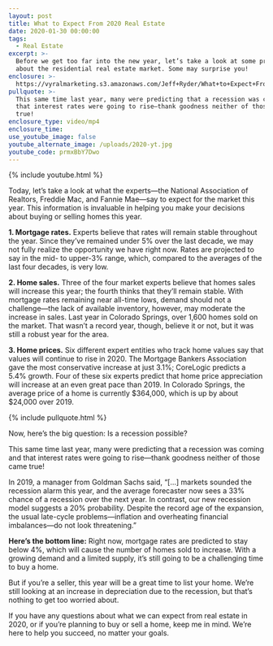 ```yaml
---
layout: post
title: What to Expect From 2020 Real Estate
date: 2020-01-30 00:00:00
tags:
  - Real Estate
excerpt: >-
  Before we get too far into the new year, let’s take a look at some predictions
  about the residential real estate market. Some may surprise you!
enclosure: >-
  https://vyralmarketing.s3.amazonaws.com/Jeff+Ryder/What+to+Expect+From+2020+Real+Estate.mp4
pullquote: >-
  This same time last year, many were predicting that a recession was coming and
  that interest rates were going to rise—thank goodness neither of those came
  true!
enclosure_type: video/mp4
enclosure_time:
use_youtube_image: false
youtube_alternate_image: /uploads/2020-yt.jpg
youtube_code: prmxBbY7Dwo
---
```


{% include youtube.html %}

Today, let’s take a look at what the experts—the National Association of Realtors, Freddie Mac, and Fannie Mae—say to expect for the market this year. This information is invaluable in helping you make your decisions about buying or selling homes this year.

**1\. Mortgage rates.** Experts believe that rates will remain stable throughout the year. Since they’ve remained under 5% over the last decade, we may not fully realize the opportunity we have right now. Rates are projected to say in the mid- to upper-3% range, which, compared to the averages of the last four decades, is very low.

**2\. Home sales.** Three of the four market experts believe that homes sales will increase this year; the fourth thinks that they’ll remain stable. With mortgage rates remaining near all-time lows, demand should not a challenge—the lack of available inventory, however, may moderate the increase in sales. Last year in Colorado Springs, over 1,600 homes sold on the market. That wasn’t a record year, though, believe it or not, but it was still a robust year for the area.

**3\. Home prices.** Six different expert entities who track home values say that values will continue to rise in 2020. The Mortgage Bankers Association gave the most conservative increase at just 3.1%; CoreLogic predicts a 5.4% growth. Four of these six experts predict that home price appreciation will increase at an even great pace than 2019. In Colorado Springs, the average price of a home is currently $364,000, which is up by about $24,000 over 2019.

{% include pullquote.html %}

Now, here’s the big question: Is a recession possible?

This same time last year, many were predicting that a recession was coming and that interest rates were going to rise—thank goodness neither of those came true\!

In 2019, a manager from Goldman Sachs said, “\[...\] markets sounded the recession alarm this year, and the average forecaster now sees a 33% chance of a recession over the next year. In contrast, our new recession model suggests a 20% probability. Despite the record age of the expansion, the usual late-cycle problems—inflation and overheating financial imbalances—do not look threatening.”

**Here’s the bottom line:** Right now, mortgage rates are predicted to stay below 4%, which will cause the number of homes sold to increase. With a growing demand and a limited supply, it’s still going to be a challenging time to buy a home.

But if you’re a seller, this year will be a great time to list your home. We’re still looking at an increase in depreciation due to the recession, but that’s nothing to get too worried about.

If you have any questions about what we can expect from real estate in 2020, or if you’re planning to buy or sell a home, keep me in mind. We’re here to help you succeed, no matter your goals.